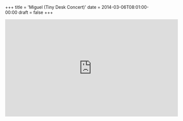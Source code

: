 +++
title = 'Miguel (Tiny Desk Concert)'
date = 2014-03-06T08:01:00-00:00
draft = false
+++

<iframe width="560" height="315" src="https://www.youtube.com/embed/n7w0-KgZMdY?si=oFItSfLTsRjBOw51" title="YouTube video player" frameborder="0" allow="accelerometer; autoplay; clipboard-write; encrypted-media; gyroscope; picture-in-picture; web-share" referrerpolicy="strict-origin-when-cross-origin" allowfullscreen></iframe>
